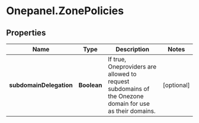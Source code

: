 # Onepanel.ZonePolicies

## Properties
Name | Type | Description | Notes
------------ | ------------- | ------------- | -------------
**subdomainDelegation** | **Boolean** | If true, Oneproviders are allowed to request subdomains of the Onezone domain for use as their domains. | [optional] 



